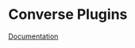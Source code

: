 # Converse Plugins

[Documentation](https://github.com/taigers/converse-plugins/blob/master/md/src/SUMMARY.md)
